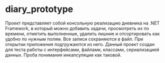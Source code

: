 # diary_prototype
Проект представляет собой консольную реализацию дневника на .NET Framework, в который можно добавить задачи, просмотреть их по времени, отметить выполненные, удалить лишние и отсортировать как удобно по нужным полям. Все записи сохраняются в файл. При открытии приложения подгружаются из него.
Данный проект создан для теста работы с интерфейсами, файлами, классами, сериализацией данных. Проба понимания инкапсуляции как таковой.
